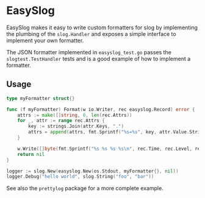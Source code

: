 # EasySlog

EasySlog makes it easy to write custom formatters for slog by implementing the plumbing of the `slog.Handler` and exposes a simple interface to implement your own formatter.

The JSON formatter implemented in `easyslog_test.go` passes the `slogtest.TestHandler` tests and is a good example of how to implement a formatter.

## Usage

```go
type myFormatter struct{}

func (f myFormatter) Format(w io.Writer, rec easyslog.Record) error {
	attrs := make([]string, 0, len(rec.Attrs))
	for _, attr := range rec.Attrs {
		key := strings.Join(attr.Keys, ".")
		attrs = append(attrs, fmt.Sprintf("%s=%s", key, attr.Value.String()))
	}

	w.Write([]byte(fmt.Sprintf("%s %s %s %s\n", rec.Time, rec.Level, rec.Message, strings.Join(attrs, " "))))
	return nil
}

logger := slog.New(easyslog.New(os.Stdout, myFormatter{}, nil))
logger.Debug("hello world", slog.String("foo", "bar"))
```

See also the `prettylog` package for a more complete example.
